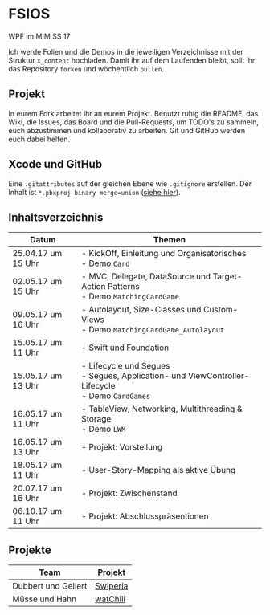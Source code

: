 # FSIOS
WPF im MIM SS 17

Ich werde Folien und die Demos in die jeweiligen Verzeichnisse mit der Struktur `x_content` hochladen. Damit ihr auf dem Laufenden bleibt, sollt ihr das Repository `forken` und wöchentlich `pullen`.

## Projekt
In eurem Fork arbeitet ihr an eurem Projekt. Benutzt ruhig die README, das Wiki, die Issues, das Board und die Pull-Requests, um TODO's zu sammeln, euch abzustimmen und kollaborativ zu arbeiten. Git und GitHub werden euch dabei helfen.

## Xcode und GitHub
Eine `.gitattributes` auf der gleichen Ebene wie `.gitignore` erstellen. Der Inhalt ist `*.pbxproj binary merge=union` ([siehe hier](http://stackoverflow.com/questions/2615378/how-to-use-git-properly-with-xcode)).

## Inhaltsverzeichnis
| Datum  | Themen |
| ------------- | ------------- |
| 25.04.17 um 15 Uhr  | - KickOff, Einleitung und Organisatorisches <br /> - Demo `Card` |
| 02.05.17 um 15 Uhr | - MVC, Delegate, DataSource und Target-Action Patterns <br /> - Demo `MatchingCardGame` |
| 09.05.17 um 16 Uhr | - Autolayout, Size-Classes und Custom-Views <br /> - Demo `MatchingCardGame_Autolayout` |
| 15.05.17 um 11 Uhr | - Swift und Foundation |
| 15.05.17 um 13 Uhr | - Lifecycle und Segues <br /> - Segues, Application- und ViewController-Lifecycle <br /> - Demo `CardGames` |
| 16.05.17 um 11 Uhr | - TableView, Networking, Multithreading & Storage <br /> - Demo `LWM` |
| 16.05.17 um 13 Uhr | - Projekt: Vorstellung |
| 18.05.17 um 11 Uhr | - User-Story-Mapping als aktive Übung |
| 20.07.17 um 16 Uhr | - Projekt: Zwischenstand |
| 06.10.17 um 11 Uhr | - Projekt: Abschlusspräsentionen |

## Projekte
| Team | Projekt |
| ------------- | ------------- |
| Dubbert und Gellert | [Swiperia](https://github.com/ddubbert/FSIOS/tree/master/swiperia) |
| Müsse und Hahn | [watChili](https://github.com/christianh92/FSIOS/tree/master/watChili) |
